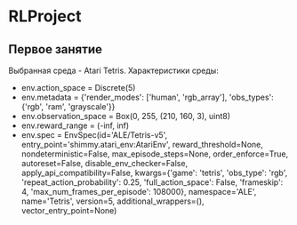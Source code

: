 # RLProject

## Первое занятие
Выбранная среда - Atari Tetris.
Характеристики среды:
- env.action_space = Discrete(5)
- env.metadata = {'render_modes': ['human', 'rgb_array'], 'obs_types': {'rgb', 'ram', 'grayscale'}}
- env.observation_space = Box(0, 255, (210, 160, 3), uint8)
- env.reward_range = (-inf, inf)
- env.spec = EnvSpec(id='ALE/Tetris-v5', entry_point='shimmy.atari_env:AtariEnv', reward_threshold=None, nondeterministic=False, max_episode_steps=None, order_enforce=True, autoreset=False, disable_env_checker=False, apply_api_compatibility=False, kwargs={'game': 'tetris', 'obs_type': 'rgb', 'repeat_action_probability': 0.25, 'full_action_space': False, 'frameskip': 4, 'max_num_frames_per_episode': 108000}, namespace='ALE', name='Tetris', version=5, additional_wrappers=(), vector_entry_point=None)
